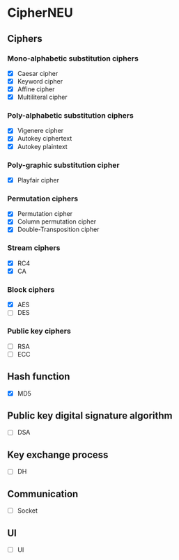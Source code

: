 # CipherNEU

## Ciphers

### Mono-alphabetic substitution ciphers

* [x] Caesar cipher
* [x] Keyword cipher
* [x] Affine cipher
* [x] Multiliteral cipher

### Poly-alphabetic substitution ciphers

* [x] Vigenere cipher
* [x] Autokey ciphertext
* [x] Autokey plaintext

### Poly-graphic substitution cipher

* [x] Playfair cipher

### Permutation ciphers

* [x] Permutation cipher
* [x] Column permutation cipher 
* [x] Double-Transposition cipher

### Stream ciphers

* [x] RC4
* [x] CA

### Block ciphers

* [x] AES
* [ ] DES

### Public key ciphers

* [ ] RSA
* [ ] ECC

## Hash function

* [x] MD5

## Public key digital signature algorithm

* [ ] DSA

## Key exchange process

* [ ] DH

## Communication

* [ ] Socket

## UI

* [ ] UI
